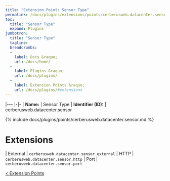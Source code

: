 ```yaml
---
title: "Extension Point: Sensor Type"
permalink: /docs/plugins/extensions/points/cerberusweb.datacenter.sensor/
toc:
  title: "Sensor Type"
  expand: Plugins
jumbotron:
  title: "Sensor Type"
  tagline: 
  breadcrumbs:
  -
    label: Docs &raquo;
    url: /docs/home/
  -
    label: Plugins &raquo;
    url: /docs/plugins/
  -
    label: Extension Points &raquo;
    url: /docs/plugins/#extensions
---
```


|---
|-|-
| **Name:** | Sensor Type
| **Identifier (ID):** | cerberusweb.datacenter.sensor

{% include docs/plugins/points/cerberusweb.datacenter.sensor.md %}

# Extensions

| External | `cerberusweb.datacenter.sensor.external`
| HTTP | `cerberusweb.datacenter.sensor.http`
| Port | `cerberusweb.datacenter.sensor.port`

<div class="section-nav">
	<div class="left">
		<a href="/docs/plugins/extensions/#extension-points" class="prev">&lt; Extension Points</a>
	</div>
	<div class="right align-right">
	</div>
</div>
<div class="clear"></div>